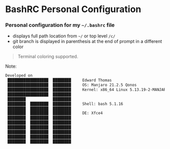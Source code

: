 # BashRC Personal Configuration
### Personal configuration for my `~/.bashrc` file

- displays full path location from `~/` or top level `/c/`
- git branch is displayed in parenthesis at the end of prompt in a different color

> Terminal coloring supported.

Note:
```sh
Developed on
 ██████████████████  ████████     Edward Thomas
 ██████████████████  ████████     OS: Manjaro 21.2.5 Qonos
 ██████████████████  ████████     Kernel: x86_64 Linux 5.13.19-2-MANJARO
 ██████████████████  ████████     
 ████████            ████████     
 ████████  ████████  ████████     Shell: bash 5.1.16
 ████████  ████████  ████████     
 ████████  ████████  ████████     DE: Xfce4
 ████████  ████████  ████████     
 ████████  ████████  ████████     
 ████████  ████████  ████████     
 ████████  ████████  ████████     
 ████████  ████████  ████████     
 ████████  ████████  ████████     
```
